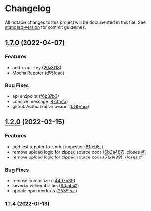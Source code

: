 # Changelog

All notable changes to this project will be documented in this file. See [standard-version](https://github.com/conventional-changelog/standard-version) for commit guidelines.

## [1.7.0](https://github.com/codestates/assignment-manager/compare/v1.2.0...v1.7.0) (2022-04-07)


### Features

*  add x-api-key ([20a3f18](https://github.com/codestates/assignment-manager/commit/20a3f18ffcfdeff8931c391a921e989581c33d9e))
* Mocha Repoter ([d55fcac](https://github.com/codestates/assignment-manager/commit/d55fcac2ddd82a9a90212a6e2ed0bb2425237dc6))


### Bug Fixes

* api endpoint ([f6b37b3](https://github.com/codestates/assignment-manager/commit/f6b37b3ee17abd11dc6162b92ba9f2297da96b6e))
* console message ([873fefa](https://github.com/codestates/assignment-manager/commit/873fefa22dafe2d839ea7b5743c8cea41dda6316))
* github Authorization bearer ([b69e1ea](https://github.com/codestates/assignment-manager/commit/b69e1eac2f3de0d1590ef27266002f97b506d60f))

## [1.2.0](https://github.com/codestates/assignment-manager/compare/v1.1.4...v1.2.0) (2022-02-15)


### Features

* add jest repoter for sprint imposter ([81fe95a](https://github.com/codestates/assignment-manager/commit/81fe95a0982b60c5869f0a804488aad80eacd994))
* remove upload logic for zipped source code ([6b2a487](https://github.com/codestates/assignment-manager/commit/6b2a487123cbe99e7b19b0c6c1bac9b457373b15)), closes [#1](https://github.com/codestates/assignment-manager/issues/1)
* remove upload logic for zipped source code ([51a1e88](https://github.com/codestates/assignment-manager/commit/51a1e886ca297c496c81cb83675e07f56a48d782)), closes [#1](https://github.com/codestates/assignment-manager/issues/1)


### Bug Fixes

* remove commitizen ([44d7b89](https://github.com/codestates/assignment-manager/commit/44d7b89d6d302016eef9fe164ebb71ec20c47fd1))
* severity vulnerabilities ([8fbabd7](https://github.com/codestates/assignment-manager/commit/8fbabd7b994d5be1015aa9326bb414e48b483195))
* update npm modules ([2539eac](https://github.com/codestates/assignment-manager/commit/2539eacc1594f65814d0aa36dbd4a30220a037c0))

### 1.1.4 (2022-01-13)

